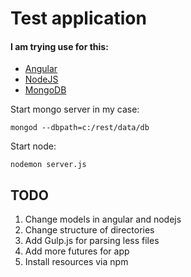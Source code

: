 # Test application

#### I am trying use for this:

* [Angular](https://angularjs.org)
* [NodeJS](https://nodejs.org/en/)
* [MongoDB](https://www.mongodb.org)

Start mongo server in my case:

    mongod --dbpath=c:/rest/data/db
Start node:

    nodemon server.js

## TODO

1. Change models in angular and nodejs
2. Change structure of directories
3. Add Gulp.js for parsing less files
4. Add more futures for app
5. Install resources via npm
